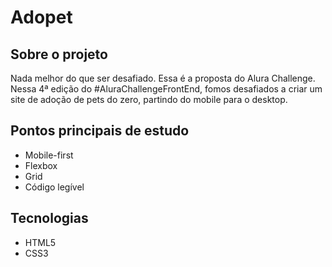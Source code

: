 # Adopet

## Sobre o projeto
Nada melhor do que ser desafiado. Essa é a proposta do Alura Challenge. Nessa 4ª edição do #AluraChallengeFrontEnd, fomos desafiados a criar um site de adoção de pets do zero, partindo do mobile para o desktop.

## Pontos principais de estudo
* Mobile-first
* Flexbox
* Grid
* Código legível
## Tecnologias
* HTML5
* CSS3
